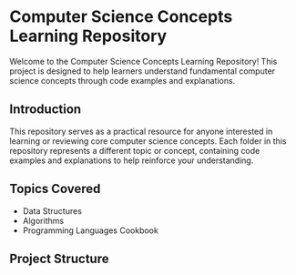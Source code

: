 # Computer Science Concepts Learning Repository

Welcome to the Computer Science Concepts Learning Repository! This project is designed to help learners understand fundamental computer science concepts through code examples and explanations.

## Introduction

This repository serves as a practical resource for anyone interested in learning or reviewing core computer science concepts. Each folder in this repository represents a different topic or concept, containing code examples and explanations to help reinforce your understanding.

## Topics Covered

- Data Structures
- Algorithms
- Programming Languages Cookbook

## Project Structure
